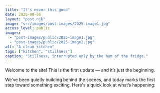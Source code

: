 ```yaml
---
title: "It's never this good"
date: 2025-08-06
layout: "post.njk"
image: "src/images/post-images/2025-image1.jpg"
access_level: public
images:
  - "post-images/public/2025-image1.jpg"
  - "post-images/public/2025-image2.jpg"
alt: "A clean kitchen"
tags: ["kitchen", "stillness"]
caption: "Stillness, interrupted only by the hum of the fridge."
---
```



Welcome to the site! This is the first update — and it’s just the beginning.

We’ve been quietly building behind the scenes, and today marks the first step toward something exciting. Here's a quick look at what’s happening: